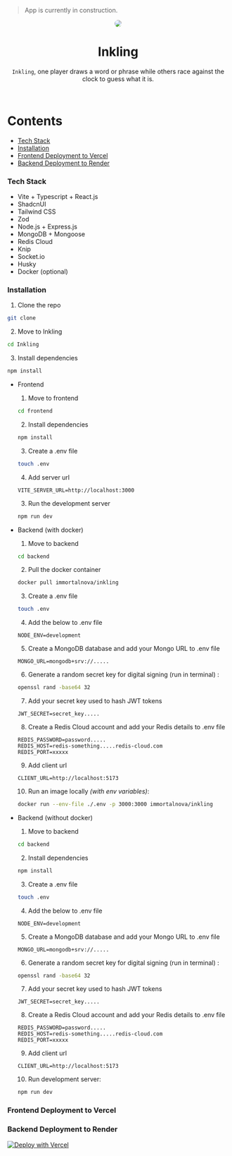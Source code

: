 > App is currently in construction.

<p align="center">
    <img src="https://github.com/user-attachments/assets/8c567ec4-b789-4c8e-addf-f1256e46427e" style="border-radius: 25px;"/>
</p>


<h1 align="center">Inkling</h1>
<p align="center">
    <code>Inkling</code>, one player draws a word or phrase while others race against the clock to guess what it is.
</p>

<br/>



Contents
========
- [Tech Stack](#tech-stack)
- [Installation](#installation)
- [Frontend Deployment to Vercel](#frontend-deployment-to-vercel)
- [Backend Deployment to Render](#backend-deployment-to-render)


### Tech Stack
 - Vite + Typescript + React.js
 - ShadcnUI
 - Tailwind CSS
 - Zod
 - Node.js + Express.js
 - MongoDB + Mongoose
 - Redis Cloud
 - Knip
 - Socket.io
 - Husky
 - Docker (optional)

### Installation
1. Clone the repo
  ```bash
  git clone
  ```
2. Move to Inkling
  ```bash
  cd Inkling
  ```
3. Install dependencies
  ```bash
  npm install
  ```

- Frontend

    1. Move to frontend
    ```bash
    cd frontend
    ```
    2. Install dependencies
    ```bash
    npm install
    ```
    3. Create a .env file 
    ```bash
    touch .env
    ```
    4. Add server url
    ```.env
    VITE_SERVER_URL=http://localhost:3000
    ```
    3. Run the development server
    ```bash
    npm run dev
    ```

- Backend (with docker)

    1. Move to backend
    ```bash
    cd backend
    ```
    2. Pull the docker container
    ```bash
    docker pull immortalnova/inkling
    ```
    3. Create a .env file 
    ```bash
    touch .env
    ```
    4. Add the below to .env file
    ```.env
    NODE_ENV=development
    ```
    5. Create a MongoDB database and add your Mongo URL to .env file
    ```.env
    MONGO_URL=mongodb+srv://.....
    ```
    6. Generate a random secret key for digital signing (run in terminal) :
    ```bash
    openssl rand -base64 32
    ```
    7. Add your secret key used to hash JWT tokens
    ```.env
    JWT_SECRET=secret_key.....
    ```
    8. Create a Redis Cloud account and add your Redis details to .env file
    ```.env
    REDIS_PASSWORD=password.....
    REDIS_HOST=redis-something.....redis-cloud.com
    REDIS_PORT=xxxxx
    ```
    9. Add client url
    ```.env
    CLIENT_URL=http://localhost:5173
    ```
    10. Run an image locally *(with env variables)*:
    ```bash
    docker run --env-file ./.env -p 3000:3000 immortalnova/inkling
    ```

- Backend (without docker)

    1. Move to backend
    ```bash
    cd backend
    ```
    2. Install dependencies
    ```bash
    npm install
    ```
    3. Create a .env file 
    ```bash
    touch .env
    ```
    4. Add the below to .env file
    ```.env
    NODE_ENV=development
    ```
    5. Create a MongoDB database and add your Mongo URL to .env file
    ```.env
    MONGO_URL=mongodb+srv://.....
    ```
    6. Generate a random secret key for digital signing (run in terminal) :
    ```bash
    openssl rand -base64 32
    ```
    7. Add your secret key used to hash JWT tokens
    ```.env
    JWT_SECRET=secret_key.....
    ```
    8. Create a Redis Cloud account and add your Redis details to .env file
    ```.env
    REDIS_PASSWORD=password.....
    REDIS_HOST=redis-something.....redis-cloud.com
    REDIS_PORT=xxxxx
    ```
    9. Add client url
    ```.env
    CLIENT_URL=http://localhost:5173
    ```
    10. Run development server:
    ```bash
    npm run dev
    ```


### Frontend Deployment to Vercel
### Backend Deployment to Render

<a href="https://inkling-sigma.vercel.app/"><img src="https://vercel.com/button" alt="Deploy with Vercel"/></a>

